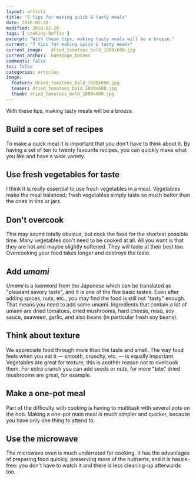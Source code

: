 ```yaml
---
layout: article
title: "7 tips for making quick & tasty meals"
date: 2016-02-20
modified: 2016-02-20
tags: [ cooking-boffin ]
excerpt: "With these tips, making tasty meals will be a breeze."
current: "7 tips for making quick & tasty meals"
current_image:   dried_tomatoes_bold_1600x600.jpg
current_anchor:  homepage_banner
comments: false
toc: false
categories: articles
image:
  feature: dried_tomatoes_bold_1600x600.jpg
  teaser: dried_tomatoes_bold_1600x600.jpg
  thumb: dried_tomatoes_bold_1600x600.jpg
---
```



With these tips, making tasty meals will be a breeze.

## Build a core set of recipes<a name="homepage_banner"></a>

To make a quick meal it is important that you don't have to think about it. By having a set of ten to twenty favourite recipes, you can quickly make what you like and have a wide variety.

## Use fresh vegetables for taste

I think it is really essential to use fresh vegetables in a meal. Vegetables make the meal balanced; fresh vegetables simply taste so much better than the ones in tins or jars.

## Don't overcook

This may sound totally obvious, but cook the food for the shortest possible time. Many vegetables don't need to be cooked at all. All you want is that they are hot and maybe slightly softened. They will taste at their best too. Overcooking your food takes longer and destroys the taste.

## Add _umami_

_Umami_ is a loanword from the Japanese which can be translated as "pleasant savory taste", and it is one of the five basic tastes. Even after adding spices, nuts, etc., you may find the food is still not "tasty" enough. That means you need to add some umami. Ingredients that contain a lot of umami are dried tomatoes, dried mushrooms, hard cheese, miso, soy sauce, seaweed, garlic, and also beans (in particular fresh soy beans).

## Think about texture

We appreciate food through more than the taste and smell. The way food feels when you eat it &mdash; smooth, crunchy, etc. &mdash; is equally important. Vegetables are great for texture, this is another reason not to overcook them. For extra crunch you can add seeds or nuts, for more "bite" dried mushrooms are great, for example.

## Make a one-pot meal

Part of the difficulty with cooking is having to multitask with several pots on the hob. Making a one-pot main meal is much simpler and quicker, because you have only one thing to attend to.

## Use the microwave

The microwave oven is much underrated for cooking. It has the advantages of preparing food quickly, preserving more of the nutrients, and it is hassle-free: you don't have to watch it and there is less cleaning-up afterwards too.
